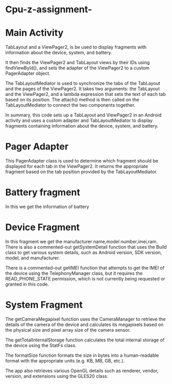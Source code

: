 # Cpu-z-assignment-

<h1>Main Activity</h1>

<p>TabLayout and a ViewPager2, is be used to display fragments with information about the device, system, and battery.

It then finds the ViewPager2 and TabLayout views by their IDs using findViewById(), and sets the adapter of the ViewPager2 to a custom PagerAdapter object. 

The TabLayoutMediator is used to synchronize the tabs of the TabLayout and the pages of the ViewPager2. It takes two arguments: the TabLayout and the ViewPager2, and a lambda expression that sets the text of each tab based on its position. The attach() method is then called on the TabLayoutMediator to connect the two components together.

In summary, this code sets up a TabLayout and ViewPager2 in an Android activity and uses a custom adapter and TabLayoutMediator to display fragments containing information about the device, system, and battery.</p>

<h1>Pager Adapter</h1>
<p> This PagerAdapter class is used to determine which fragment should be displayed for each tab in the ViewPager2. It returns the appropriate fragment based on the tab position provided by the TabLayoutMediator.</p>

<h1>Battery fragment</h1>
<p>In this we get the information of battery</p>

<h1>Device Fragment</h1>
<p>In this fragment we get the manufacturer name,model number,imei,ram.
There is also a commented-out getSystemDetail function that uses the Build class to get various system details, such as Android version, SDK version, model, and manufacturer.

There is a commented-out getIMEI function that attempts to get the IMEI of the device using the TelephonyManager class, but it requires the READ_PHONE_STATE permission, which is not currently being requested or granted in this code.</p>

<h1>System Fragment</h1>
<p>The getCameraMegapixel function uses the CameraManager to retrieve the details of the camera of the device and calculates its megapixels based on the physical size and pixel array size of the camera sensor.

The getTotalInternalStorage function calculates the total internal storage of the device using the StatFs class.

The formatSize function formats the size in bytes into a human-readable format with the appropriate units (e.g. KB, MB, GB, etc.).

The app also retrieves various OpenGL details such as renderer, vendor, version, and extensions using the GLES20 class.</p>
